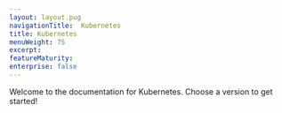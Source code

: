 ```yaml
---
layout: layout.pug
navigationTitle:  Kubernetes
title: Kubernetes
menuWeight: 75
excerpt:
featureMaturity:
enterprise: false
---
```


Welcome to the documentation for Kubernetes. Choose a version to get started!
